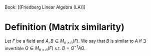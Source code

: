 Book: [[Friedberg Linear Algebra (LA)]]
# Definition (Matrix similarity)
Let $F$ be a field and $A,B\in M_{n\times n}(F)$.
We say that $B$ is similar to $A$ if $\exists$ invertible $Q\in M_{n\times n}(F)$ s.t. $B=Q^{-1}AQ$.